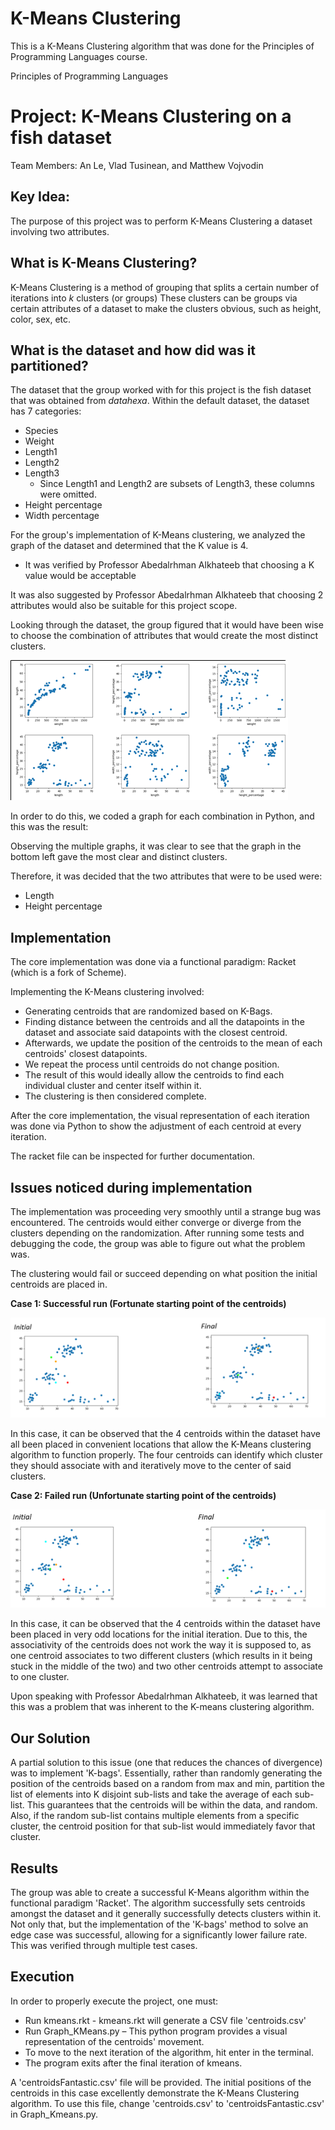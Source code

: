 # K-Means Clustering
This is a K-Means Clustering algorithm that was done for the Principles of Programming Languages course. 

Principles of Programming Languages

# Project: K-Means Clustering on a fish dataset

Team Members: An Le, Vlad Tusinean, and Matthew Vojvodin

## Key Idea:

The purpose of this project was to perform K-Means Clustering a dataset involving two attributes.

## What is K-Means Clustering?

K-Means Clustering is a method of grouping that splits a certain number of iterations into _k_ clusters (or groups) These clusters can be groups via certain attributes of a dataset to make the clusters obvious, such as height, color, sex, etc.

## What is the dataset and how did was it partitioned?

The dataset that the group worked with for this project is the fish dataset that was obtained from _datahexa_. Within the default dataset, the dataset has 7 categories:

- Species
- Weight
- Length1
- Length2
- Length3
  - Since Length1 and Length2 are subsets of Length3, these columns were omitted.
- Height percentage
- Width percentage

For the group&#39;s implementation of K-Means clustering, we analyzed the graph of the dataset and determined that the K value is 4.

  - It was verified by Professor Abedalrhman Alkhateeb that choosing a K value would be acceptable

It was also suggested by Professor Abedalrhman Alkhateeb that choosing 2 attributes would also be suitable for this project scope.

Looking through the dataset, the group figured that it would have been wise to choose the combination of attributes that would create the most distinct clusters.

![](images/Result.png)

In order to do this, we coded a graph for each combination in Python, and this was the result:

Observing the multiple graphs, it was clear to see that the graph in the bottom left gave the most clear and distinct clusters.

Therefore, it was decided that the two attributes that were to be used were:

  - Length
  - Height percentage

## Implementation

The core implementation was done via a functional paradigm: Racket (which is a fork of Scheme).

Implementing the K-Means clustering involved:

  - Generating centroids that are randomized based on K-Bags.
  - Finding distance between the centroids and all the datapoints in the dataset and associate said datapoints with the closest centroid.
  - Afterwards, we update the position of the centroids to the mean of each centroids&#39; closest datapoints.
  - We repeat the process until centroids do not change position.
  - The result of this would ideally allow the centroids to find each individual cluster and center itself within it.
  - The clustering is then considered complete.

After the core implementation, the visual representation of each iteration was done via Python to show the adjustment of each centroid at every iteration.

The racket file can be inspected for further documentation.

## Issues noticed during implementation

The implementation was proceeding very smoothly until a strange bug was encountered. The centroids would either converge or diverge from the clusters depending on the randomization. After running some tests and debugging the code, the group was able to figure out what the problem was.

The clustering would fail or succeed depending on what position the initial centroids are placed in.


**Case 1: Successful run (Fortunate starting point of the centroids)**

![](images/Case1.png)

In this case, it can be observed that the 4 centroids within the dataset have all been placed in convenient locations that allow the K-Means clustering algorithm to function properly. The four centroids can identify which cluster they should associate with and iteratively move to the center of said clusters.

**Case 2: Failed run (Unfortunate starting point of the centroids)**

![](images/Case2.png)


In this case, it can be observed that the 4 centroids within the dataset have been placed in very odd locations for the initial iteration. Due to this, the associativity of the centroids does not work the way it is supposed to, as one centroid associates to two different clusters (which results in it being stuck in the middle of the two) and two other centroids attempt to associate to one cluster.

Upon speaking with Professor Abedalrhman Alkhateeb, it was learned that this was a problem that was inherent to the K-means clustering algorithm.

## Our Solution

A partial solution to this issue (one that reduces the chances of divergence) was to implement &#39;K-bags&#39;. Essentially, rather than randomly generating the position of the centroids based on a random from max and min, partition the list of elements into K disjoint sub-lists and take the average of each sub-list. This guarantees that the centroids will be within the data, and random. Also, if the random sub-list contains multiple elements from a specific cluster, the centroid position for that sub-list would immediately favor that cluster.

## Results

The group was able to create a successful K-Means algorithm within the functional paradigm &#39;Racket&#39;. The algorithm successfully sets centroids amongst the dataset and it generally successfully detects clusters within it. Not only that, but the implementation of the &#39;K-bags&#39; method to solve an edge case was successful, allowing for a significantly lower failure rate. This was verified through multiple test cases.

## Execution

In order to properly execute the project, one must:

- Run kmeans.rkt - kmeans.rkt will generate a CSV file &#39;centroids.csv&#39;
- Run Graph\_KMeans.py – This python program provides a visual representation of the centroids&#39; movement.
- To move to the next iteration of the algorithm, hit enter in the terminal.
- The program exits after the final iteration of kmeans.

A &#39;centroidsFantastic.csv&#39; file will be provided. The initial positions of the centroids in this case excellently demonstrate the K-Means Clustering algorithm. To use this file, change &#39;centroids.csv&#39; to &#39;centroidsFantastic.csv&#39; in Graph\_Kmeans.py.
